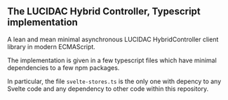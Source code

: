 ## The LUCIDAC Hybrid Controller, Typescript implementation
 
 A lean and mean minimal asynchronous LUCIDAC HybridController client
 library in modern ECMAScript.
 
 The implementation is given in a few typescript files which have minimal
 dependencies to a few npm packages.

 In particular, the file `svelte-stores.ts` is the only one with depency
 to any Svelte code and any dependency to other code within this repository.

